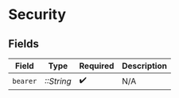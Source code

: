 # Security


## Fields

| Field              | Type               | Required           | Description        |
| ------------------ | ------------------ | ------------------ | ------------------ |
| `bearer`           | *::String*         | :heavy_check_mark: | N/A                |